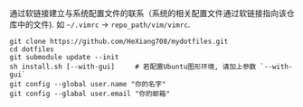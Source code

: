 通过软链接建立与系统配置文件的联系（系统的相关配置文件通过软链接指向该仓库中的文件).
如 `~/.vimrc` ->  `repo_path/vim/vimrc`.


    git clone https://github.com/HeXiang708/mydotfiles.git
    cd dotfiles
    git submodule update --init
    sh install.sh [--with-gui]     # 若配置Ubuntu图形环境, 请加上参数 `--with-gui`
    git config --global user.name "你的名字"
    git config --glabal user.email "你的邮箱"



